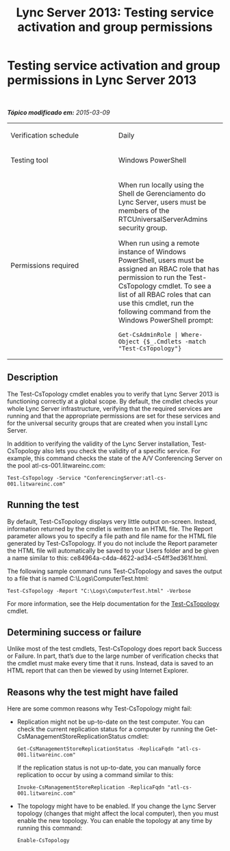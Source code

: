 ﻿---
title: 'Lync Server 2013: Testing service activation and group permissions'
TOCTitle: Testing service activation and group permissions
ms:assetid: 2c59e603-ba85-40ba-91a7-51c6fd39472e
ms:mtpsurl: https://technet.microsoft.com/pt-br/library/Dn743833(v=OCS.15)
ms:contentKeyID: 62279293
ms.date: 05/19/2016
mtps_version: v=OCS.15
ms.translationtype: HT
---

# Testing service activation and group permissions in Lync Server 2013

 

_**Tópico modificado em:** 2015-03-09_


<table>
<colgroup>
<col style="width: 50%" />
<col style="width: 50%" />
</colgroup>
<tbody>
<tr class="odd">
<td><p>Verification schedule</p></td>
<td><p>Daily</p></td>
</tr>
<tr class="even">
<td><p>Testing tool</p></td>
<td><p>Windows PowerShell</p></td>
</tr>
<tr class="odd">
<td><p>Permissions required</p></td>
<td><p>When run locally using the Shell de Gerenciamento do Lync Server, users must be members of the RTCUniversalServerAdmins security group.</p>
<p>When run using a remote instance of Windows PowerShell, users must be assigned an RBAC role that has permission to run the Test-CsTopology cmdlet. To see a list of all RBAC roles that can use this cmdlet, run the following command from the Windows PowerShell prompt:</p>
<pre><code>Get-CsAdminRole | Where-Object {$_.Cmdlets -match &quot;Test-CsTopology&quot;}</code></pre></td>
</tr>
</tbody>
</table>


## Description

The Test-CsTopology cmdlet enables you to verify that Lync Server 2013 is functioning correctly at a global scope. By default, the cmdlet checks your whole Lync Server infrastructure, verifying that the required services are running and that the appropriate permissions are set for these services and for the universal security groups that are created when you install Lync Server.

In addition to verifying the validity of the Lync Server installation, Test-CsTopology also lets you check the validity of a specific service. For example, this command checks the state of the A/V Conferencing Server on the pool atl-cs-001.litwareinc.com:

    Test-CsTopology -Service "ConferencingServer:atl-cs-001.litwareinc.com"

## Running the test

By default, Test-CsTopology displays very little output on-screen. Instead, information returned by the cmdlet is written to an HTML file. The Report parameter allows you to specify a file path and file name for the HTML file generated by Test-CsTopology. If you do not include the Report parameter the HTML file will automatically be saved to your Users folder and be given a name similar to this: ce84964a-c4da-4622-ad34-c54ff3ed361f.html.

The following sample command runs Test-CsTopology and saves the output to a file that is named C:\\Logs\\ComputerTest.html:

    Test-CsTopology -Report "C:\Logs\ComputerTest.html" -Verbose

For more information, see the Help documentation for the [Test-CsTopology](test-cstopology.md) cmdlet.

## Determining success or failure

Unlike most of the test cmdlets, Test-CsTopology does report back Success or Failure. In part, that’s due to the large number of verification checks that the cmdlet must make every time that it runs. Instead, data is saved to an HTML report that can then be viewed by using Internet Explorer.

## Reasons why the test might have failed

Here are some common reasons why Test-CsTopology might fail:

  - Replication might not be up-to-date on the test computer. You can check the current replication status for a computer by running the Get-CsManagementStoreReplicationStatus cmdlet:
    
        Get-CsManagementStoreReplicationStatus -ReplicaFqdn "atl-cs-001.litwareinc.com"
    
    If the replication status is not up-to-date, you can manually force replication to occur by using a command similar to this:
    
        Invoke-CsManagementStoreReplication -ReplicaFqdn "atl-cs-001.litwareinc.com"

  - The topology might have to be enabled. If you change the Lync Server topology (changes that might affect the local computer), then you must enable the new topology. You can enable the topology at any time by running this command:
    
        Enable-CsTopology

